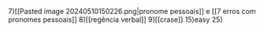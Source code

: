 
7)[[Pasted image 20240510150226.png|pronome pessoais]] e [[7 erros com pronomes pessoais]]
8)[[regência verbal]]
9)[[crase]]
15)easy
25)

